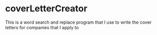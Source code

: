 # coverLetterCreator
This is a word search and replace program that I use to write the cover letters for companies that I apply to
